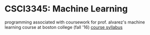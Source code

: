 # CSCI3345: Machine Learning 
programming associated with coursework for prof. alvarez's machine learning course at boston college (fall '16)
[course syllabus](http://www.cs.bc.edu/~alvarez/ML/)

